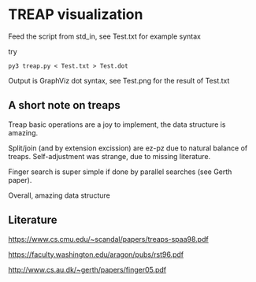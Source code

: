 # TREAP visualization

Feed the script from std_in, see Test.txt for example syntax

try

```py3 treap.py < Test.txt > Test.dot```


Output is GraphViz dot syntax, see Test.png for the result of Test.txt

## A short note on treaps

Treap basic operations are a joy to implement, the data structure is amazing.

Split/join (and by extension excission) are ez-pz due to natural balance of treaps.
Self-adjustment was strange, due to missing literature.

Finger search is super simple if done by parallel searches (see Gerth paper).

Overall, amazing data structure

## Literature

https://www.cs.cmu.edu/~scandal/papers/treaps-spaa98.pdf

https://faculty.washington.edu/aragon/pubs/rst96.pdf

http://www.cs.au.dk/~gerth/papers/finger05.pdf
